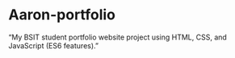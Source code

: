 # Aaron-portfolio
“My BSIT student portfolio website project using HTML, CSS, and JavaScript (ES6 features).”

